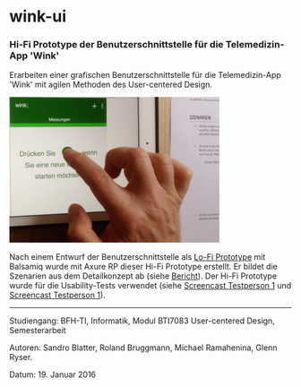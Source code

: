 # wink-ui
### Hi-Fi Prototype der Benutzerschnittstelle für die Telemedizin-App 'Wink'
 
Erarbeiten einer grafischen Benutzerschnittstelle für die Telemedizin-App 'Wink' mit agilen Methoden des User-centered Design. 

![Usability-Test](UCD-Testperson1-resized.png "Usability-Test")

Nach einem Entwurf der Benutzerschnittstelle als [Lo-Fi Prototype](https://speakerdeck.com/brugr9/wink-lo-fi-prototype) mit Balsamiq wurde mit Axure RP dieser Hi-Fi Prototype erstellt. Er bildet die Szenarien aus dem Detailkonzept ab (siehe [Bericht](https://www.hashdoc.com/documents/476937/user-centered-design-f-r-mobile-app)). Der Hi-Fi Prototype wurde für die Usability-Tests verwendet (siehe [Screencast Testperson 1](https://vimeo.com/210055843) und [Screencast Testperson 1](https://vimeo.com/210064865)).

<hr>
Studiengang: BFH-TI, Informatik, Modul BTI7083 User-centered Design, Semesterarbeit

Autoren: Sandro Blatter, Roland Bruggmann, Michael Ramahenina, Glenn Ryser.

Datum: 19. Januar 2016
